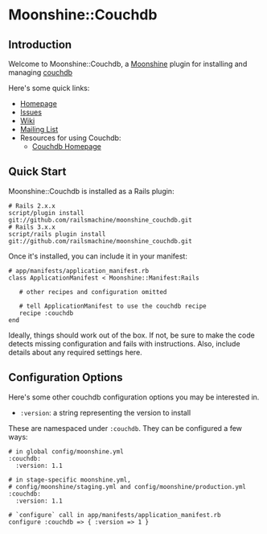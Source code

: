 # Moonshine::Couchdb

## Introduction

Welcome to Moonshine::Couchdb, a [Moonshine](http://github.com/railsmachine/moonshine) plugin for installing and managing [couchdb](http://www.couchbase.com/products-and-services/couchbase-single-server)

Here's some quick links:

 * [Homepage](http://github.com/railsmachine/moonshine_couchdb)
 * [Issues](http://github.com/railsmachine/moonshine_couchdb/issues) 
 * [Wiki](http://github.com/railsmachine/moonshine_couchdb/wiki) 
 * [Mailing List](http://groups.google.com/group/railsmachine-moonshine)
 * Resources for using Couchdb:
   * [Couchdb Homepage](http://www.google.com/search?q=couchdb)

## Quick Start

Moonshine::Couchdb is installed as a Rails plugin:

    # Rails 2.x.x
    script/plugin install git://github.com/railsmachine/moonshine_couchdb.git
    # Rails 3.x.x
    script/rails plugin install git://github.com/railsmachine/moonshine_couchdb.git

Once it's installed, you can include it in your manifest:

    # app/manifests/application_manifest.rb
    class ApplicationManifest < Moonshine::Manifest:Rails

       # other recipes and configuration omitted

       # tell ApplicationManifest to use the couchdb recipe
       recipe :couchdb
    end

Ideally, things should work out of the box. If not, be sure to make the code detects missing configuration and fails with instructions. Also, include details about any required settings here.

## Configuration Options

Here's some other couchdb configuration options you may be interested in.

 * `:version`: a string representing the version to install

These are namespaced under `:couchdb`. They can be configured a few ways:

    # in global config/moonshine.yml
    :couchdb:
      :version: 1.1

    # in stage-specific moonshine.yml,
    # config/moonshine/staging.yml and config/moonshine/production.yml
    :couchdb:
      :version: 1.1

    # `configure` call in app/manifests/application_manifest.rb
    configure :couchdb => { :version => 1 }
